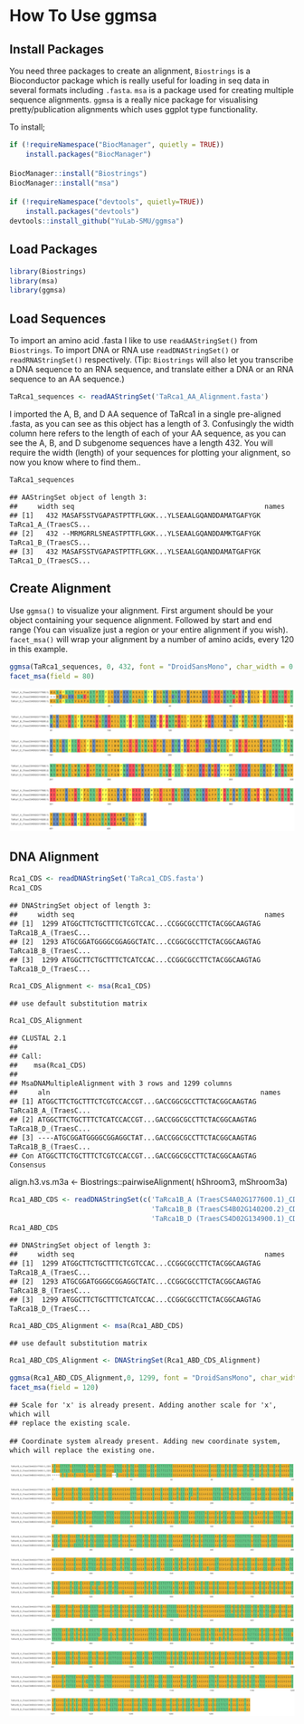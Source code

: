 How To Use ggmsa
================

## Install Packages

You need three packages to create an alignment, `Biostrings` is a
Bioconductor package which is really useful for loading in seq data in
several formats including `.fasta`. `msa` is a package used for creating
multiple sequence alignments. `ggmsa` is a really nice package for
visualising pretty/publication alignments which uses ggplot type
functionality.

To install;

``` r
if (!requireNamespace("BiocManager", quietly = TRUE))
    install.packages("BiocManager")

BiocManager::install("Biostrings")
BiocManager::install("msa")

if (!requireNamespace("devtools", quietly=TRUE))
    install.packages("devtools")
devtools::install_github("YuLab-SMU/ggmsa")
```

## Load Packages

``` r
library(Biostrings)
library(msa)
library(ggmsa)
```

## Load Sequences

To import an amino acid .fasta I like to use `readAAStringSet()` from
`Biostrings`. To import DNA or RNA use `readDNAStringSet()` or
`readRNAStringSet()` respectively. (Tip: `Biostrings` will also let you
transcribe a DNA sequence to an RNA sequence, and translate either a DNA
or an RNA sequence to an AA sequence.)

``` r
TaRca1_sequences <- readAAStringSet('TaRca1_AA_Alignment.fasta')
```

I imported the A, B, and D AA sequence of TaRca1 in a single pre-aligned
.fasta, as you can see as this object has a length of 3. Confusingly the
width column here refers to the length of each of your AA sequence, as
you can see the A, B, and D subgenome sequences have a length 432. You
will require the width (length) of your sequences for plotting your
alignment, so now you know where to find them..

``` r
TaRca1_sequences
```

    ## AAStringSet object of length 3:
    ##     width seq                                               names               
    ## [1]   432 MASAFSSTVGAPASTPTTFLGKK...YLSEAALGQANDDAMATGAFYGK TaRca1_A_(TraesCS...
    ## [2]   432 --MRMGRRLSNEASTPTTFLGKK...YLSEAALGQANDDAMKTGAFYGK TaRca1_B_(TraesCS...
    ## [3]   432 MASAFSSTVGAPASTPTTFLGKK...YLSEAALGQANDDAMATGAFYGK TaRca1_D_(TraesCS...

## Create Alignment

Use `ggmsa()` to visualize your alignment. First argument should be your
object containing your sequence alignment. Followed by start and end
range (You can visualize just a region or your entire alignment if you
wish). `facet_msa()` will wrap your alignment by a number of amino
acids, every 120 in this example.

``` r
ggmsa(TaRca1_sequences, 0, 432, font = "DroidSansMono", char_width = 0.50, seq_name = TRUE,border = NA) +
facet_msa(field = 80) 
```

![](How-to-use-ggmsa_files/figure-gfm/unnamed-chunk-5-1.png)<!-- -->

## DNA Alignment

``` r
Rca1_CDS <- readDNAStringSet('TaRca1_CDS.fasta')
Rca1_CDS
```

    ## DNAStringSet object of length 3:
    ##     width seq                                               names               
    ## [1]  1299 ATGGCTTCTGCTTTCTCGTCCAC...CCGGCGCCTTCTACGGCAAGTAG TaRca1B_A_(TraesC...
    ## [2]  1293 ATGCGGATGGGGCGGAGGCTATC...CCGGCGCCTTCTACGGCAAGTAG TaRca1B_B_(TraesC...
    ## [3]  1299 ATGGCTTCTGCTTTCTCATCCAC...CCGGCGCCTTCTACGGCAAGTAG TaRca1B_D_(TraesC...

``` r
Rca1_CDS_Alignment <- msa(Rca1_CDS)
```

    ## use default substitution matrix

``` r
Rca1_CDS_Alignment
```

    ## CLUSTAL 2.1  
    ## 
    ## Call:
    ##    msa(Rca1_CDS)
    ## 
    ## MsaDNAMultipleAlignment with 3 rows and 1299 columns
    ##     aln                                                    names
    ## [1] ATGGCTTCTGCTTTCTCGTCCACCGT...GACCGGCGCCTTCTACGGCAAGTAG TaRca1B_A_(TraesC...
    ## [2] ATGGCTTCTGCTTTCTCATCCACCGT...GACCGGCGCCTTCTACGGCAAGTAG TaRca1B_D_(TraesC...
    ## [3] ----ATGCGGATGGGGCGGAGGCTAT...GACCGGCGCCTTCTACGGCAAGTAG TaRca1B_B_(TraesC...
    ## Con ATGGCTTCTGCTTTCTCGTCCACCGT...GACCGGCGCCTTCTACGGCAAGTAG Consensus

align.h3.vs.m3a \<- Biostrings::pairwiseAlignment( hShroom3, mShroom3a)

``` r
Rca1_ABD_CDS <- readDNAStringSet(c('TaRca1B_A (TraesCS4A02G177600.1)_CDS.fasta', 
                                   'TaRca1B_B (TraesCS4B02G140200.2)_CDS.fasta',
                                   'TaRca1B_D (TraesCS4D02G134900.1)_CDS.fasta'))
Rca1_ABD_CDS
```

    ## DNAStringSet object of length 3:
    ##     width seq                                               names               
    ## [1]  1299 ATGGCTTCTGCTTTCTCGTCCAC...CCGGCGCCTTCTACGGCAAGTAG TaRca1B_A_(TraesC...
    ## [2]  1293 ATGCGGATGGGGCGGAGGCTATC...CCGGCGCCTTCTACGGCAAGTAG TaRca1B_B_(TraesC...
    ## [3]  1299 ATGGCTTCTGCTTTCTCATCCAC...CCGGCGCCTTCTACGGCAAGTAG TaRca1B_D_(TraesC...

``` r
Rca1_ABD_CDS_Alignment <- msa(Rca1_ABD_CDS)
```

    ## use default substitution matrix

``` r
Rca1_ABD_CDS_Alignment <- DNAStringSet(Rca1_ABD_CDS_Alignment)
```

``` r
ggmsa(Rca1_ABD_CDS_Alignment,0, 1299, font = "DroidSansMono", char_width = 0.50, seq_name = TRUE,border = NA)+
facet_msa(field = 120)
```

    ## Scale for 'x' is already present. Adding another scale for 'x', which will
    ## replace the existing scale.

    ## Coordinate system already present. Adding new coordinate system, which will replace the existing one.

![](How-to-use-ggmsa_files/figure-gfm/unnamed-chunk-10-1.png)<!-- -->
